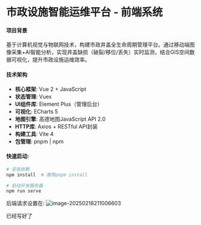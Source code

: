 # 市政设施智能运维平台 - 前端系统

#### 项目背景
基于计算机视觉与物联网技术，构建市政井盖全生命周期管理平台。通过移动端图像采集+AI智能分析，实现井盖缺损（破裂/移位/丢失）实时监测，结合GIS空间数据可视化，提升市政设施运维效率。

#### 技术架构
- **核心框架**: Vue 2 + JavaScript
- **状态管理**: Vuex
- **UI组件库**: Element Plus（管理后台）
- **可视化**: ECharts 5 
- **地图引擎**: 高德地图JavaScript API 2.0
- **HTTP库**: Axios + RESTful API封装
- **构建工具**: Vite 4
- **包管理**: pnpm | npm

#### 快速启动:

``` bash
# 安装依赖
npm install  # 推荐pnpm install

# 启动开发服务器
npm run serve
```

后端请求设置在:
![image-20250218211006603](https://s2.loli.net/2025/02/18/4cqC8AIQBEKbF5v.png)

已经写好了
